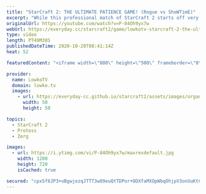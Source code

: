 ```yaml
---
title: "StarCraft 2: THE ULTIMATE PATIENCE GAME! (Rogue vs ShoWTimE)"
excerpt: "While this professional match of StarCraft 2 starts off very slowly, it turns out to be one of the most spectacular matches of late game Zerg versus Protoss I've ever seen.   Become a YouTube member: https://lowko.tv/join Support my work on Patreon: http://www.patreon.com/lowkotv  My second channel:"
originalUrl: https://youtube.com/watch?v=P-84Oh9yx7w
webUrl: https://everyday.cc/starcraft2/game/lowkotv-starcraft-2-the-ultimate-patience-game-rogue-vs-showtime/
type: video
length: PT49M38S
publishedDateTime: 2020-10-20T08:41:14Z
heat: 52

featuredContent: "<iframe width=\"800\" height=\"500\" frameborder=\"0\" src=\"https://www.youtube.com/embed/P-84Oh9yx7w\" allow=\"accelerometer; autoplay; encrypted-media; gyroscope; picture-in-picture\" allowfullscreen></iframe>"

provider:
  name: LowkoTV
  domain: lowko.tv
  images:
    - url: https://everyday-cc.github.io/starcraft2/assets/images/organizations/lowko.tv-50x50.jpg
      width: 50
      height: 50

topics:
  - StarCraft 2
  - Protoss
  - Zerg

images:
  - url: https://i.ytimg.com/vi/P-84Oh9yx7w/maxresdefault.jpg
    width: 1280
    height: 720
    isCached: true

secured: "cpx5f6JP3+oBgwjezqJTTT3w89euQtTDPor+ODXfaMXOpWbqOhjpV3onUuKtCSGJe57CmwWxswwbri8rzwVkEIxs22LUp8SfiCCMyQEni803rfSasio7PRHq9ZoUtxr9Lo10F9O+LQGKk6tOCi9uDX+1adbgaq5D8O+7eHa2ndvZL2izvHhHBy5nEvx9CA3SwkiVzs7Yfhme4TinfaqyYavTaqkQX5lE9guuS4/tEix6m6JPLXv6I9TtzVimn3cTml8XC8lzoXSn+oAEB0E5PgeBG76B3dgwqZBh9lB4SvNOx+eVhFruHhf5yfo8Lo8uSA2JrfR+TX446qKRZDuKrjXJCXB2fiBEAlCjk5K+5na/JRYXX3oyezHqoMsh2OqlX/vGR+g/VGLis1JjxuRsh/TSSSCfu7utqNCWbFFV//U=;3vV9l/2Nwag411+rhH0A8g=="
---
```


